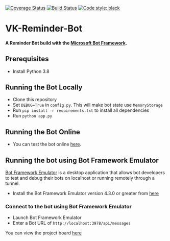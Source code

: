 [![Coverage Status](https://coveralls.io/repos/github/victor-kironde/vk_reminder_bot/badge.svg)](https://coveralls.io/github/victor-kironde/vk_reminder_bot)
[![Build Status](https://travis-ci.org/victor-kironde/vk_reminder_bot.svg)](https://travis-ci.org/victor-kironde/vk_reminder_bot)
[![Code style: black](https://img.shields.io/badge/code%20style-black-000000.svg)](https://github.com/psf/black)
# VK-Reminder-Bot

#### A Reminder Bot build with the [Microsoft Bot Framework](https://dev.botframework.com).


## Prerequisites

  - Install Python 3.8

## Running the Bot Locally
- Clone this repository
- Set `DEBUG=True` in `config.py`. This will make bot state use `MemoryStorage`
- Run `pip install -r requirements.txt` to install all dependencies
- Run `python app.py`

## Running the Bot Online
- You can test the bot online [here](https://webchat.botframework.com/embed/vk_reminder_bot?s=376s13dNyqs.-TOrhd3zlpXJz3EbzDuI55FTd-g89O01aXutuIpCIpI).


## Running the bot using Bot Framework Emulator

[Bot Framework Emulator](https://github.com/microsoft/botframework-emulator) is a desktop application that allows bot developers to test and debug their bots on localhost or running remotely through a tunnel.

- Install the Bot Framework Emulator version 4.3.0 or greater from [here](https://github.com/Microsoft/BotFramework-Emulator/releases)

### Connect to the bot using Bot Framework Emulator

- Launch Bot Framework Emulator
- Enter a Bot URL of `http://localhost:3978/api/messages`

You can view the project board [here](https://trello.com/b/9WHqZss3)
